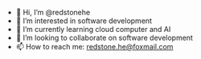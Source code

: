 - 👋 Hi, I’m @redstonehe
- 👀 I’m interested in software development
- 🌱 I’m currently learning cloud computer and AI
- 💞️ I’m looking to collaborate on software development
- 📫 How to reach me: redstone.he@foxmail.com

<!---
redstonehe/redstonehe is a ✨ special ✨ repository because its `README.md` (this file) appears on your GitHub profile.
You can click the Preview link to take a look at your changes.
--->

